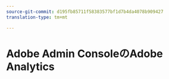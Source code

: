 ```yaml
---
source-git-commit: d195fb85711f58383577bf1d7b4da4078b909427
translation-type: tm+mt

---
```

# Adobe Admin ConsoleのAdobe Analytics

